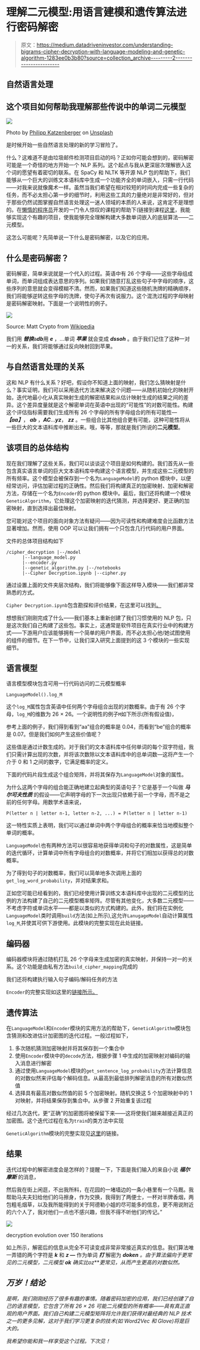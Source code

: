 # 理解二元模型:用语言建模和遗传算法进行密码解密

> 原文：<https://medium.datadriveninvestor.com/understanding-bigrams-cipher-decryption-with-language-modeling-and-genetic-algorithm-1283ee0b3b80?source=collection_archive---------2----------------------->

## 自然语言处理

## 这个项目如何帮助我理解那些传说中的单词二元模型

![](img/6af25a18dfd04d7c628bcab0cb820b8c.png)

Photo by [Philipp Katzenberger](https://unsplash.com/@fantasyflip?utm_source=unsplash&utm_medium=referral&utm_content=creditCopyText) on [Unsplash](https://unsplash.com/?utm_source=unsplash&utm_medium=referral&utm_content=creditCopyText)

是时候开始一些自然语言处理的新的学习冒险了。

什么？这难道不是由垃圾邮件检测项目启动的吗？正如你可能会想到的，密码解密可能是一个奇怪的地方开始一个 NLP 系列。这个起点与我从更深层次理解嵌入这个词的愿望有着密切的联系。在 SpaCy 和 NLTK 等开源 NLP 包的帮助下，我们能够从一个巨大的训练文本语料库中生成一个功能齐全的单词嵌入，只需一行代码——对我来说就像魔术一样。虽然当我们希望在相对较短的时间内完成一些复杂的任务，而不必太担心第一步的细节时，利用这些工具的力量绝对是非常好的，但对于那些仍然试图掌握自然语言处理这一迷人领域的本质的人来说，这肯定不是理想的。在[懒惰的程序员](https://medium.com/u/5eeae1d5b388?source=post_page-----1283ee0b3b80--------------------------------)开发的一门令人惊叹的课程的帮助下(链接到课程[这里](https://www.udemy.com/course/data-science-natural-language-processing-in-python/)，我能够实现这个有趣的项目，使我能够完全理解构建大多数单词嵌入的底层算法——二元模型。

这怎么可能呢？先简单说一下什么是密码解密，以及它的应用。

## 什么是密码解密？

密码解密，简单来说就是一个代入的过程。英语中有 26 个字母——这些字母组成单词，而单词组成表达意思的序列。如果我们随意打乱这些句子中字母的顺序，这些序列的意思就会变得模糊不清。然而，如果我们知道这些随机洗牌的精确顺序，我们将能够逆转这些字母的洗牌，使句子再次有说服力。这个混洗过程的字母映射是密码解密映射。下面是一个说明性的例子。

![](img/e5041141fe7ac2827bd72aae33ff789e.png)

Source: Matt Crypto from [Wikipedia](https://en.wikipedia.org/wiki/File:Caesar_substition_cipher.png)

我们用 ***替换***a***d******b***用 ***e*** ，…单词 ***苹果*** 就会变成 ***dssoh*** 。由于我们记住了这种一对一的关系，我们将能够通过反向映射回到苹果。

## 与自然语言处理的关系

这和 NLP 有什么关系？好吧，假设你不知道上面的映射，我们怎么猜映射是什么？事实证明，我们可以采用迭代方法来解决这个问题——从随机初始化的映射开始，迭代地最小化从真实映射生成的解密结果和从估计映射生成的结果之间的差异。这个差异度量就是这个解密单词在英语中出现的“可能性”的对数可能性。构建这个评估指标需要我们生成所有 26 个字母的所有字母组合的所有可能性—***【aa】***， ***ab*** ，***AC***…***yz***， ***zz*** 。一些组合比其他组合更有可能，这种可能性将从一些巨大的文本语料库中推断出来。哦，等等，那就是我们所说的**二元模型**。

## 该项目的总体结构

现在我们理解了这些关系，我们可以谈谈这个项目是如何构建的。我们首先从一些包含真实语言单词的巨大文本语料库中构建这个语言模型，并生成这些二元模型的所有频率。这个模型会被保存到一个名为`LanguageModel`的 python 模块中，以便经常访问，评估加密过程的正确性。然后我们将构建真正的加密映射、加密和解密方法，存储在一个名为`Encoder`的 python 模块中。最后，我们还将构建一个模块`GeneticAlgorithm`，它处理这个加密映射的迭代猜测，并选择更好、更正确的加密映射，直到选择出最佳映射。

您可能对这个项目的面向对象方法有疑问——因为可读性和构建难度会比函数方法显著增加。然而，使用 OOP 可以让我们拥有一个只包含几行代码的用户界面。

文件的总体项目结构如下

```
/cipher_decryption |--/model
      |--language_model.py
      |--encoder.py
      |--genetic_algorithm.py |--/notebooks
      |--Cipher Decryption.ipynb |--cipher.py
```

通过设置上面的文件夹层次结构，我们将能够像下面这样导入模块——我们都非常熟悉的方式。

`Cipher Decryption.ipynb`包含勘探和评价结果，在这里可以找到[。](https://nbviewer.jupyter.org/github/chen-bowen/Natrual_Language_Processing_Projects/blob/master/cipher/notebook/Cipher%20Decryption.ipynb)

想想我们刚刚完成了什么——我们基本上重新创建了我们习惯使用的 NLP 包，只是这次我们自己构建了这些包。事实上，这通常是软件项目在真实行业中的构建方式——下游用户应该能够拥有一个简单的用户界面，而不必太担心他/她试图使用的组件的细节。在下一节中，让我们深入研究上面提到的这 3 个模块的一些实现细节。

## 语言模型

语言模型模块包含可用一行代码访问的二元模型概率

```
LanguageModel().log_M
```

这个`log_M`属性包含英语中任何两个字母组合出现的对数概率。由于有 26 个字母，`log_M`的维数为 26 × 26。一个说明性的例子`M`如下所示(所有假设值)，

参考上面的例子，我们得到看到“aa”组合的概率是 0.04，而看到“be”组合的概率是 0.07。但是我们如何产生这些价值呢？

这些值是通过计数生成的。对于我们的文本语料库中任何单词的每个双字符组，我们只需计算出现的次数，并将该次数除以文本语料库中的总单词数—这将产生一个介于 0 和 1 之间的数字，它满足概率的定义。

下面的代码片段生成这个组合矩阵，并将其保存为`LanguageModel`对象的属性。

为什么这两个字母的组合能正确地建立起典型的英语句子？它是基于一个叫做 ***马尔可夫性质*** 的假设——它声明字母的下一次出现只依赖于前一个字母，而不是之前的任何字母。用数学术语来说，

```
P(letter n | letter n-1, letter n-2, ...) = P(letter n | letter n-1)
```

这一特性实质上表明，我们可以通过单词中两个字母组合的概率来恰当地模拟整个单词的概率。

`LanguageModel`也有两种方法可以很容易地获得单词和句子的对数属性，这是简单的迭代循环，计算单词中所有字母组合的对数概率，并将它们相加以获得总的对数概率。

为了得到句子的对数概率，我们可以简单地多次调用上面的`get_log_word_probability`，并对结果求和。

正如您可能已经看到的，我们已经使用计算训练文本语料库中出现的二元模型的比例的方法构建了自己的二元模型概率矩阵。尽管有其他变化，大多数二元模型——不考虑字符或单词水平——都是以类似的方式构建的。此外，我们将在实例化`LanguageModel`类时调用`build`方法(如上所示),这允许`LanugageModel`自动计算属性`log_M`,并使其可供下游使用。此模块的完整实现在此处链接。

## 编码器

编码器模块将通过随机打乱 26 个字母来生成加密的真实映射，并保持一对一的关系。这个功能是由私有方法`build_cipher_mapping`完成的

我们还将构建执行输入句子编码/解码任务的方法

`Encoder`的完整实现如这里的[链接所示。](https://github.com/chen-bowen/Language_Modeling_in_Cipher_Decryption/blob/master/cipher_decryption/model/encoder.py)

## 遗传算法

在`LanguageModel`和`Encoder`模块的实用方法的帮助下，`GeneticAlgorithm`模块包含猜测和改进估计加密图的迭代过程。一般过程如下，

1.  多次随机猜测加密映射并将其保存到一个集合中
2.  使用`Encoder`模块中的`decode`方法，根据步骤 1 中生成的加密映射对编码的输入消息进行解密
3.  通过使用`LanguageModel`模块的`get_sentence_log_probability`方法计算信息的对数似然来评估每个解码信息。从最高到最低排列解密消息的所有对数似然值
4.  选择具有最高对数似然值的前 5 个加密映射。随机交换这 5 个加密映射中的 1 对映射，并将结果保存到集合中。从步骤 2 开始重复该过程

经过几次迭代，更“正确”的加密图将被保留下来——这将使我们越来越接近真正的加密图。这个迭代过程在名为`train`的类方法中实现

`GeneticAlgorithm`模块的完整实现见[这里](https://github.com/chen-bowen/Language_Modeling_in_Cipher_Decryption/blob/master/cipher_decryption/model/genetic_algorithm.py)的链接。

## 结果

迭代过程中的解密进度会是怎样的？提醒一下，下面是我们输入的来自小说 ***福尔摩斯*** 的消息，

然后我在街上闲逛，不出我所料，在花园的一堵墙边的一条小巷里有一个马厩。我帮助马夫夫妇给他们的马擦身，作为交换，我得到了两便士，一杯对半牌香烟，两包粗毛烟草，以及我所能得到的关于阿德勒小姐的尽可能多的信息，更不用说附近的六个人了，我对他们一点也不感兴趣，但我不得不听他们的传记。”

![](img/92b6a669e70db9f22d122ccca3cb0470.png)

decryption evolution over 150 iterations

如上所示，解密后的信息从完全不可读变成非常非常接近真实的信息。我们算法唯一弄错的两个字符是 ***k*** 和 ***z —*** 作为单词 ***打*** 解密为 ***doken*** *。*由于算法偏向于更常见的二元模型，二元模型 ***ok*** 确实比***oz****更常见，从而产生更高的对数似然。*

## *万岁！结论*

*是啊，我们刚刚经历了很多有趣的事情。随着密码加密的应用，我们已经创建了自己的语言模型，它包含了所有 26 × 26 可能二元模型的所有概率——具有真正直观的用户界面。我们自己构建二元模型矩阵将允许我们获得对最经典的 NLP 技术之一的更多见解，这对于我们学习更复杂的技术(如 Word2Vec 和 Glove)将是巨大的。*

*我希望你能和我一样享受这个过程。下次见！*